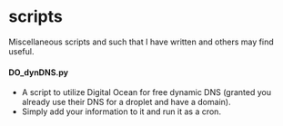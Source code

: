 # scripts
Miscellaneous scripts and such that I have written and others may find useful.

#### DO_dynDNS.py
- A script to utilize Digital Ocean for free dynamic DNS (granted you already use their DNS for a droplet and have a domain).
- Simply add your information to it and run it as a cron.
